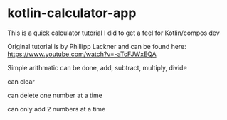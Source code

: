 # kotlin-calculator-app
This is a quick calculator tutorial I did to get a feel for Kotlin/compos dev

Original tutorial is by Phillipp Lackner and can be found here: https://www.youtube.com/watch?v=-aTcFJWxEQA

Simple arithmatic can be done, add, subtract, multiply, divide

can clear

can delete one number at a time

can only add 2 numbers at a time
